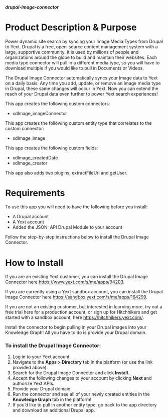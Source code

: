 ##### drupal-image-connector

# Product Description & Purpose

Power dynamic site search by syncing your Image Media Types from Drupal to Yext.
Drupal is a free, open-source content management system with a large, supportive
community. It is used by millions of people and organizations around the globe
to build and maintain their websites. Each media type connector will pull in a
different media type, so you will have to download multiple if you would like to
pull in Documents or Videos.

The Drupal Image Connector automatically syncs your Image data to Yext on a
daily basis. Any time you add, update, or remove an Image media type in Drupal,
these same changes will occur in Yext. Now you can extend the reach of your
Drupal data even further to power Yext search experiences!

This app creates the following custom connectors:

- xdImage_imageConnector

This app creates the following custom entity type that correlates to the custom
connector:

- xdImage_image

This app creates the following custom fields:

- xdImage_createdDate
- xdImage_creator

This app also adds two plugins, extractFileUrl and getUser.
# Requirements

To use this app you will need to have the following before you install:

- A Drupal account
- A Yext account
- Added the JSON: API Drupal Module to your account

Follow the step-by-step instructions below to install the Drupal Image
Connector.

# How to Install

If you are an existing Yext customer, you can install the Drupal Image
Connector here https://www.yext.com/s/me/apps/94203.

If you are currently using a Yext sandbox account, you can install the Drupal
Image Connector here https://sandbox.yext.com/s/me/apps/164299.

If you are not an existing customer, but interested in learning more, try out a
free trial here for a production account, or sign up for Hitchhikers and get
started with a sandbox account, here <https://hitchhikers.yext.com/>. 

Install the connector to begin pulling in your Drupal images into your
Knowledge Graph! All you have to do is provide your Drupal domain.

### To install the Drupal Image Connector:

1. Log in to your Yext account
2. Navigate to the **Apps > Directory** tab in the platform (or use the link
   provided above).
3. Search for the Drupal Image Connector and click **Install**.
4. Accept the following changes to your account by clicking **Next** and
   authorize Yext APIs.
5. Provide your Drupal domain.
6. Run the connector and see all of your newly created entities in the
   **Knowledge Graph** tab in the platform!
7. If you’d like to pull in another entity type, go back to the app directory
   and download an additional Drupal app.

